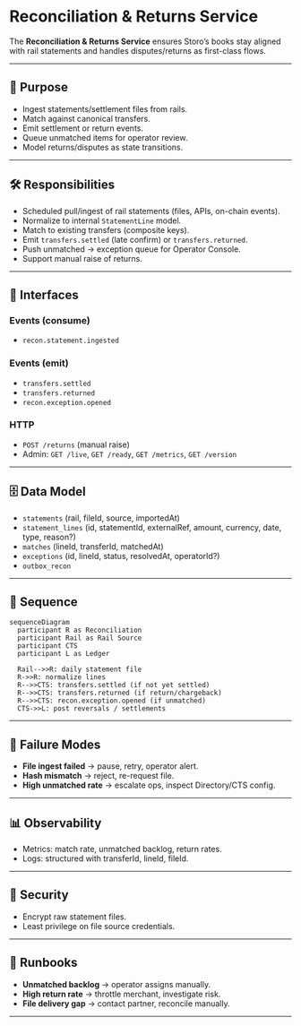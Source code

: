 # Reconciliation & Returns Service

The **Reconciliation & Returns Service** ensures Storo’s books stay aligned with rail statements and handles disputes/returns as first-class flows.

---

## 🎯 Purpose
- Ingest statements/settlement files from rails.  
- Match against canonical transfers.  
- Emit settlement or return events.  
- Queue unmatched items for operator review.  
- Model returns/disputes as state transitions.

---

## 🛠 Responsibilities
- Scheduled pull/ingest of rail statements (files, APIs, on-chain events).  
- Normalize to internal `StatementLine` model.  
- Match to existing transfers (composite keys).  
- Emit `transfers.settled` (late confirm) or `transfers.returned`.  
- Push unmatched → exception queue for Operator Console.  
- Support manual raise of returns.

---

## 🔌 Interfaces

### Events (consume)
- `recon.statement.ingested`

### Events (emit)
- `transfers.settled`  
- `transfers.returned`  
- `recon.exception.opened`  

### HTTP
- `POST /returns` (manual raise)  
- Admin: `GET /live`, `GET /ready`, `GET /metrics`, `GET /version`

---

## 🗄 Data Model
- `statements` (rail, fileId, source, importedAt)  
- `statement_lines` (id, statementId, externalRef, amount, currency, date, type, reason?)  
- `matches` (lineId, transferId, matchedAt)  
- `exceptions` (id, lineId, status, resolvedAt, operatorId?)  
- `outbox_recon`  

---

## 📐 Sequence

```mermaid
sequenceDiagram
  participant R as Reconciliation
  participant Rail as Rail Source
  participant CTS
  participant L as Ledger

  Rail-->>R: daily statement file
  R->>R: normalize lines
  R-->>CTS: transfers.settled (if not yet settled)
  R-->>CTS: transfers.returned (if return/chargeback)
  R-->>CTS: recon.exception.opened (if unmatched)
  CTS->>L: post reversals / settlements
```

---

## 🚨 Failure Modes
- **File ingest failed** → pause, retry, operator alert.  
- **Hash mismatch** → reject, re-request file.  
- **High unmatched rate** → escalate ops, inspect Directory/CTS config.  

---

## 📊 Observability
- Metrics: match rate, unmatched backlog, return rates.  
- Logs: structured with transferId, lineId, fileId.  

---

## 🔐 Security
- Encrypt raw statement files.  
- Least privilege on file source credentials.  

---

## 🧭 Runbooks
- **Unmatched backlog** → operator assigns manually.  
- **High return rate** → throttle merchant, investigate risk.  
- **File delivery gap** → contact partner, reconcile manually.  

---
